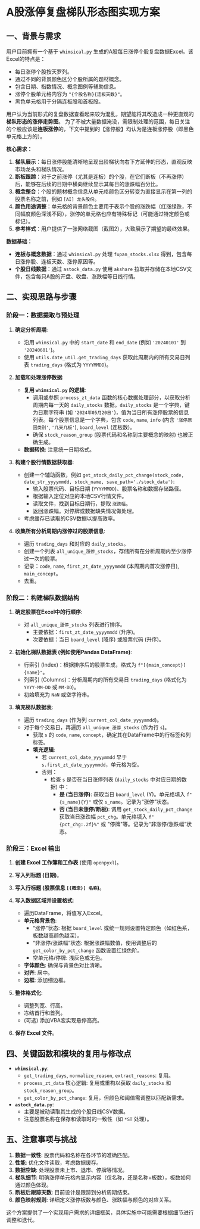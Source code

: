 # A股涨停复盘梯队形态图实现方案

## 一、背景与需求

用户目前拥有一个基于 `whimsical.py` 生成的A股每日涨停个股复盘数据Excel。该Excel的特点是：

*   每日涨停个股按天罗列。
*   通过不同的背景颜色区分个股所属的题材概念。
*   包含日期、指数情况、概念图例等辅助信息。
*   涨停个股单元格内容为 `"{个股名称}{连板天数}"`。
*   黑色单元格用于分隔连板股和首板股。

用户认为当前形式的复盘数据查看起来较为混乱，期望能将其改造成一种更直观的**梯队形态的涨停走势图**。
为了不被大量数据淹没，需限制处理的范围，每日关注的个股应该是**连板涨停**的，下文中提到的【涨停股】均认为是连板涨停股（即黑色单元格上方的）。

**核心需求：**

1.  **梯队展示**：每日涨停股能清晰地呈现出阶梯状向右下方延伸的形态，直观反映市场龙头和梯队情况。
2.  **断板跟踪**：对于之前涨停（尤其是连板）的个股，在它们断板（不再涨停）后，能够在后续的日期中横向继续显示其每日的涨跌幅百分比。
3.  **概念整合**：个股的题材概念信息从单元格颜色区分转变为直接显示在第一列的股票名称之前，例如 `[AI] 龙头股份`。
4.  **颜色用途调整**：单元格的背景颜色主要用于表示个股的涨跌幅（红涨绿跌，不同幅度颜色深浅不同），涨停的单元格也应有特殊标记（可能通过特定颜色或标记）。
5.  **参考样式**：用户提供了一张网络截图（截图2），大致展示了期望的最终效果。

**数据基础：**

*   **连板与概念数据**：通过 `whimsical.py` 处理 `fupan_stocks.xlsx` 得到，包含每日涨停股、连板天数、涨停原因等。
*   **个股日线数据**：通过 `astock_data.py` 使用 `akshare` 拉取并存储在本地CSV文件，包含每只A股的开盘、收盘、涨跌幅等日线行情。

## 二、实现思路与步骤

### 阶段一：数据提取与预处理

1.  **确定分析周期**:
    *   沿用 `whimsical.py` 中的 `start_date` 和 `end_date` (例如 `'20240101'` 到 `'20240601'`)。
    *   使用 `utils.date_util.get_trading_days` 获取此周期内的所有交易日列表 `trading_days` (格式为 `YYYYMMDD`)。

2.  **加载和处理涨停数据**:
    *   **复用 `whimsical.py` 的逻辑**:
        *   调用或参照 `process_zt_data` 函数的核心数据处理部分，以获取分析周期内每一天的 `daily_stocks` 数据。`daily_stocks` 是一个字典，键为日期字符串 (如 `'2024年05月20日'`)，值为当日所有涨停股票的信息列表。每个股票信息是一个字典，包含 `code`, `name`, `info` (内含 `'涨停原因类别'`, `'几天几板'`), `board_level` (连板数)。
        *   确保 `stock_reason_group` (股票代码和名称到主要概念的映射) 也被正确生成。
    *   **数据转换**: 注意统一日期格式。

3.  **构建个股行情数据获取器**:
    *   创建一个辅助函数，例如 `get_stock_daily_pct_change(stock_code, date_str_yyyymmdd, stock_name, save_path='./stock_data')`:
        *   输入股票代码、目标日期 (`YYYYMMDD`)、股票名称和数据存储路径。
        *   根据输入定位对应的本地CSV行情文件。
        *   读取文件，找到目标日期行，提取 `涨跌幅`。
        *   返回涨跌幅。对停牌或数据缺失情况做处理。
    *   考虑缓存已读取的CSV数据以提高效率。

4.  **收集所有分析周期内涨停过的股票信息**:
    *   遍历 `trading_days` 和对应的 `daily_stocks`。
    *   创建一个列表 `all_unique_漲停_stocks`，存储所有在分析周期内至少涨停过一次的股票。
    *   记录：`code`, `name`, `first_zt_date_yyyymmdd` (本周期内首次涨停日), `main_concept`。
    *   去重。

### 阶段二：构建梯队数据结构

1.  **确定股票在Excel中的行顺序**:
    *   对 `all_unique_漲停_stocks` 列表进行排序。
        *   主要依据：`first_zt_date_yyyymmdd` (升序)。
        *   次要依据：当日 `board_level` (降序) 或股票代码 (升序)。

2.  **初始化梯队数据表 (例如使用Pandas DataFrame)**:
    *   行索引 (Index)：根据排序后的股票生成，格式为 `f"[{main_concept}] {name}"`。
    *   列索引 (Columns)：分析周期内的所有交易日 `trading_days` (格式化为 `YYYY-MM-DD` 或 `MM-DD`)。
    *   初始填充为 `NaN` 或空字符串。

3.  **填充梯队数据表**:
    *   遍历 `trading_days` (作为列 `current_col_date_yyyymmdd`)。
    *   对于每个交易日，再遍历 `all_unique_漲停_stocks` (作为行 `s`)。
        *   获取 `s` 的 `code`, `name`, `concept`，确定其在DataFrame中的行标签和列标签。
        *   **填充逻辑**:
            *   若 `current_col_date_yyyymmdd` 早于 `s.first_zt_date_yyyymmdd`，单元格为空。
            *   否则：
                *   检查 `s` 是否在当日涨停列表 (`daily_stocks` 中对应日期的数据) 中：
                    *   **是 (当日涨停)**: 获取当日 `board_level` (Y)。单元格填入 `f"{s_name}{Y}"` 或仅 `s_name`。记录为“涨停”状态。
                    *   **否 (当日未涨停/断板)**: 调用 `get_stock_daily_pct_change` 获取当日涨跌幅 `pct_chg`。单元格填入 `f"{pct_chg:.2f}%"` 或 "停牌"等。记录为“非涨停/涨跌幅”状态。

### 阶段三：Excel 输出

1.  **创建 Excel 工作簿和工作表** (使用 `openpyxl`)。

2.  **写入列标题 (日期)**。

3.  **写入行标题 (股票信息 `[{概念}] 名称`)**。

4.  **写入数据区域并设置格式**:
    *   遍历DataFrame，将值写入Excel。
    *   **单元格背景色**:
        *   “涨停”状态: 根据 `board_level` 或统一规则设置特定颜色（如红色系，板数越高颜色越深）。
        *   “非涨停/涨跌幅”状态: 根据涨跌幅数值，使用调整后的 `get_color_by_pct_change` 函数设置红绿色阶。
        *   空单元格/停牌: 浅灰色或无色。
    *   **字体颜色**: 确保与背景色对比清晰。
    *   **对齐**: 居中。
    *   **边框**: 添加细边框。

5.  **整体格式化**:
    *   调整列宽、行高。
    *   冻结首行和首列。
    *   (可选) 添加VBA宏实现悬停高亮。

6.  **保存 Excel 文件**。

## 四、关键函数和模块的复用与修改点

*   **`whimsical.py`**:
    *   `get_trading_days`, `normalize_reason`, `extract_reasons`: 复用。
    *   `process_zt_data` 核心逻辑: 复用或重构以获取 `daily_stocks` 和 `stock_reason_group`。
    *   `get_color_by_pct_change`: 复用，但颜色和阈值需调整以匹配新需求。
*   **`astock_data.py`**:
    *   主要是被动读取其生成的个股日线CSV数据。
    *   注意股票名称在保存和读取时的一致性（如 `*ST` 处理）。

## 五、注意事项与挑战

1.  **数据一致性**: 股票代码和名称在各环节的准确匹配。
2.  **性能**: 优化文件读取，考虑数据缓存。
3.  **数据空缺**: 处理股票未上市、退市、停牌等情况。
4.  **梯队细节**: 明确涨停单元格内显示内容（仅名称，还是名称+板数），板数如何通过颜色体现。
5.  **断板后跟踪天数**: 目前设计是跟踪到分析周期结束。
6.  **颜色映射规则**: 详细定义涨停板数与颜色、涨跌幅与颜色的对应关系。

这个方案提供了一个实现用户需求的详细框架，具体实施中可能需要根据细节进行调整和迭代。
